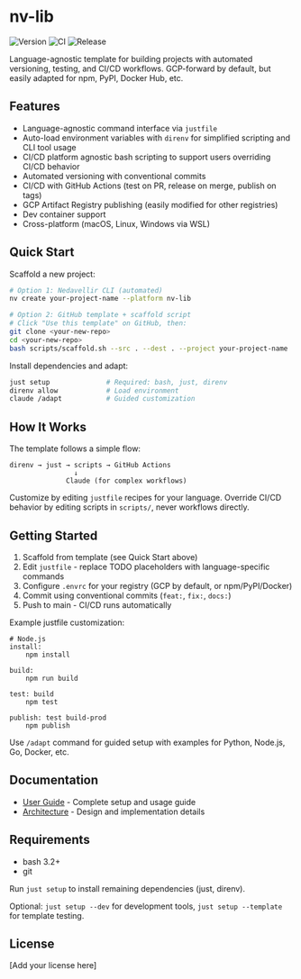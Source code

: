 # nv-lib

![Version](https://img.shields.io/github/v/release/your-org/nv-lib?label=version)
![CI](https://github.com/your-org/nv-lib/workflows/CI/badge.svg)
![Release](https://github.com/your-org/nv-lib/workflows/Release/badge.svg)

Language-agnostic template for building projects with automated versioning, testing, and CI/CD workflows. GCP-forward by default, but easily adapted for npm, PyPI, Docker Hub, etc.

## Features

- Language-agnostic command interface via `justfile`
- Auto-load environment variables with `direnv` for simplified scripting and CLI tool usage
- CI/CD platform agnostic bash scripting to support users overriding CI/CD behavior
- Automated versioning with conventional commits
- CI/CD with GitHub Actions (test on PR, release on merge, publish on tags)
- GCP Artifact Registry publishing (easily modified for other registries)
- Dev container support
- Cross-platform (macOS, Linux, Windows via WSL)

## Quick Start

Scaffold a new project:

```bash
# Option 1: Nedavellir CLI (automated)
nv create your-project-name --platform nv-lib

# Option 2: GitHub template + scaffold script
# Click "Use this template" on GitHub, then:
git clone <your-new-repo>
cd <your-new-repo>
bash scripts/scaffold.sh --src . --dest . --project your-project-name
```

Install dependencies and adapt:

```bash
just setup              # Required: bash, just, direnv
direnv allow            # Load environment
claude /adapt           # Guided customization
```

## How It Works

The template follows a simple flow:

```
direnv → just → scripts → GitHub Actions
                ↓
              Claude (for complex workflows)
```

Customize by editing `justfile` recipes for your language. Override CI/CD behavior by editing scripts in `scripts/`, never workflows directly.

## Getting Started

1. Scaffold from template (see Quick Start above)
2. Edit `justfile` - replace TODO placeholders with language-specific commands
3. Configure `.envrc` for your registry (GCP by default, or npm/PyPI/Docker)
4. Commit using conventional commits (`feat:`, `fix:`, `docs:`)
5. Push to main - CI/CD runs automatically

Example justfile customization:

```just
# Node.js
install:
    npm install

build:
    npm run build

test: build
    npm test

publish: test build-prod
    npm publish
```

Use `/adapt` command for guided setup with examples for Python, Node.js, Go, Docker, etc.

## Documentation

- [User Guide](docs/user-guide.md) - Complete setup and usage guide
- [Architecture](docs/architecture.md) - Design and implementation details

## Requirements

- bash 3.2+
- git

Run `just setup` to install remaining dependencies (just, direnv).

Optional: `just setup --dev` for development tools, `just setup --template` for template testing.

## License

[Add your license here]
